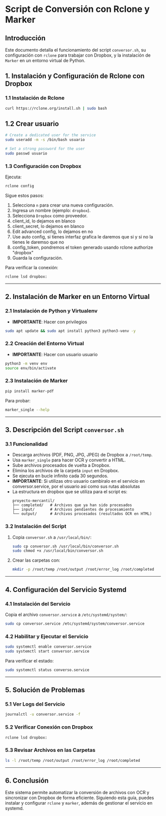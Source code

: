# Script de Conversión con Rclone y Marker

## Introducción

Este documento detalla el funcionamiento del script `conversor.sh`, su configuración con `rclone` para trabajar con Dropbox, y la instalación de `Marker` en un entorno virtual de Python.

## 1. Instalación y Configuración de Rclone con Dropbox

### 1.1 Instalación de Rclone

```bash
curl https://rclone.org/install.sh | sudo bash
```

## 1.2 Crear usuario

```bash
# Create a dedicated user for the service
sudo useradd -m -s /bin/bash usuario

# Set a strong password for the user
sudo passwd usuario
```

### 1.3 Configuración con Dropbox

Ejecuta:

```bash
rclone config
```

Sigue estos pasos:

1. Selecciona `n` para crear una nueva configuración.
2. Ingresa un nombre (ejemplo: `dropbox`).
3. Selecciona `Dropbox` como proveedor.
4. client\_id, lo dejamos en blanco
5. client\_secret, lo dejamos en blanco
6. Edit advanced config, lo dejamos en no
7. Use auto config, si tienes interfaz grafica le daremos que si y si no la tienes le daremso que no
8. config\_token, pondremos el token generado usando rclone authorize "dropbox"
9. Guarda la configuración.

Para verificar la conexión:

```bash
rclone lsd dropbox:
```

---

## 2. Instalación de Marker en un Entorno Virtual

### 2.1 Instalación de Python y Virtualenv

- **IMPORTANTE**: Hacer con privilegios

```bash
sudo apt update && sudo apt install python3 python3-venv -y
```

### 2.2 Creación del Entorno Virtual

- **IMPORTANTE**: Hacer con usuario usuario

```bash
python3 -m venv env
source env/bin/activate
```

### 2.3 Instalación de Marker

```bash
pip install marker-pdf
```

Para probar:

```bash
marker_single --help
```

---

## 3. Descripción del Script `conversor.sh`

### 3.1 Funcionalidad

- Descarga archivos (PDF, PNG, JPG, JPEG) de Dropbox a `/root/temp`.
- Usa `marker_single` para hacer OCR y convertir a HTML.
- Sube archivos procesados de vuelta a Dropbox.
- Elimina los archivos de la carpeta `input` en Dropbox.
- Se ejecuta en bucle infinito cada 30 segundos.
- **IMPORTANTE**: Si utilizas otro usuario cambiralo en el servicio en conversor.service, por el usuario asi como sus rutas absolutas
- La estructura en dropbox que se utiliza para el script es:
  ```
  proyecto-mercantil/
  ├── completed/   # Archivos que ya han sido procesados
  ├── input/       # Archivos pendientes de procesamiento
  └── output/      # Archivos procesados (resultados OCR en HTML)
  ```

### 3.2 Instalación del Script

1. Copia `conversor.sh` a `/usr/local/bin/`:
   ```bash
   sudo cp conversor.sh /usr/local/bin/conversor.sh
   sudo chmod +x /usr/local/bin/conversor.sh
   ```
2. Crear las carpetas con:
   ```bash
   mkdir -p /root/temp /root/output /root/error_log /root/completed
   ```
---

## 4. Configuración del Servicio Systemd

### 4.1 Instalación del Servicio

Copia el archivo `conversor.service` a `/etc/systemd/system/`:

```bash
sudo cp conversor.service /etc/systemd/system/conversor.service
```

### 4.2 Habilitar y Ejecutar el Servicio

```bash
sudo systemctl enable conversor.service
sudo systemctl start conversor.service
```

Para verificar el estado:

```bash
sudo systemctl status converso.service
```

---

## 5. Solución de Problemas

### 5.1 Ver Logs del Servicio

```bash
journalctl -u conversor.service -f
```

### 5.2 Verificar Conexión con Dropbox

```bash
rclone lsd dropbox:
```

### 5.3 Revisar Archivos en las Carpetas

```bash
ls -l /root/temp /root/output /root/error_log /root/completed
```

---

## 6. Conclusión

Este sistema permite automatizar la conversión de archivos con OCR y sincronizar con Dropbox de forma eficiente. Siguiendo esta guía, puedes instalar y configurar `rclone` y `marker`, además de gestionar el servicio en systemd.

